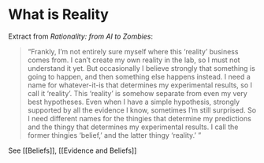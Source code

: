 # What is Reality

Extract from *Rationality: from AI to Zombies*:

>  “Frankly, I’m not entirely sure myself where this ‘reality’ business comes from. I can’t create my own reality in the lab, so I must not understand it yet. But occasionally I believe strongly that something is going to happen, and then something else happens instead. I need a name for whatever-it-is that determines my experimental results, so I call it ‘reality’. This ‘reality’ is somehow separate from even my very best hypotheses. Even when I have a simple hypothesis, strongly supported by all the evidence I know, sometimes I’m still surprised. So I need different names for the thingies that determine my predictions and the thingy that determines my experimental results. I call the former thingies ‘belief,’ and the latter thingy ‘reality.’ ”


See [[Beliefs]], [[Evidence and Beliefs]]